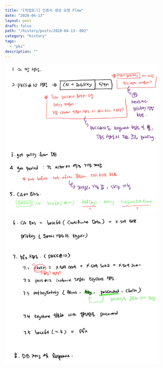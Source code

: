 ```yaml
---
title: "[작업로그] 인증서 생성 요청 Flow"
date: "2020-04-13"
layout: post
draft: false
path: "/history/posts/2020-04-13--002"
category: "history"
tags:
  - "pki"
description: ""
---
```


![](./002-01.png)
![](./002-02.png)
